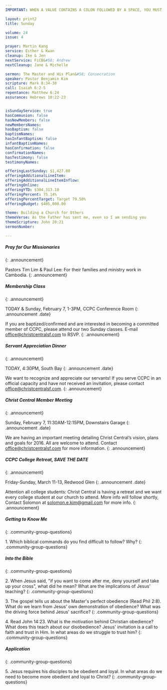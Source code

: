 ```yaml
---
IMPORTANT: WHEN A VALUE CONTAINS A COLON FOLLOWED BY A SPACE, YOU MUST USE &#58;

layout: print2
title: Sunday

volume: 24
issue: 4

prayer: Martin Kang
service: Esther & Kwan
cleanup: Ike & Jen
nextService: FiCB&#58; Andrew
nextCleanup: Jane & Michelle

sermon: The Master and His Plan&#58; Consecration
speaker: Pastor Benjamin Kim
scripture: Mark 8:34-38
call: Isaiah 6:2-5
repentance: Matthew 6:24
assurance: Hebrews 10:22-23


isSundayService: true
hasCommunion: false
hasNewMembers: false
newMembersNames:
hasBaptism: false
baptismNames: 
hasInfantBaptism: false
infantBaptismNames: 
hasConfirmation: false
confirmationNames: 
hasTestimony: false
testimonyNames:

offeringLastSunday: $1,427.00
offeringAdditionalLineItem: 
offeringAdditionalLineItemInflow: 
offeringOnline: 
offeringYTD: $304,313.10
offeringPercent: 75.14%
offeringPercentTarget: Target 79.50%
offeringBudget: $405,000.00

theme: Building a Church for Others
themeVerse: As the Father has sent me, even so I am sending you
themeScripture: John 20:21
sermonNumber:

---
```



##### Pray for Our Missionaries
{: .announcement}

Pastors Tim Lim & Paul Lee: For their families and ministry work in Cambodia.
{: .announcement} 

##### Membership Class
{: .announcement}

TODAY & Sunday, February 7, 1-3PM, CCPC Conference Room
{: .announcement .date}

If you are baptized/confirmed and are interested in becoming a committed member of CCPC, please attend our two Sunday classes. E-mail office@christcentralsf.com to RSVP.
{: .announcement} 

##### Servant Appreciation Dinner
{: .announcement}

TODAY, 4:30PM, South Bay
{: .announcement .date}

We want to recognize and appreciate our servants! If you serve CCPC in an official capacity and have not received an invitation, please contact office@christcentralsf.com.
{: .announcement} 

##### Christ Central Member Meeting
{: .announcement}

Sunday, February 7, 11:30AM-12:15PM, Downstairs Garage
{: .announcement .date}

We are having an important meeting detailing Christ Central’s vision, plans and goals for 2016. All are welcome to attend. Contact office@christcentralsf.com for more information.
{: .announcement} 

##### CCPC College Retreat, SAVE THE DATE
{: .announcement}

Friday-Sunday, March 11-13, Redwood Glen
{: .announcement .date}

Attention all college students: Christ Central is having a retreat and we want every college student at our church to attend. More info will follow shortly, Contact Solomon at solomon.e.kim@gmail.com for more info.
{: .announcement} 


##### Getting to Know Me
{: .community-group-questions}

1\. Which biblical commands do you find difficult to follow? Why? 
{: .community-group-questions}

##### Into the Bible
{: .community-group-questions}

2\. When Jesus said, "if you want to come after me, deny yourself and take up your cross", what did he mean? What are the implications of Jesus' teaching?
{: .community-group-questions}

3\. The gospel tells us about the Master's perfect obedience (Read Phil 2:8). What do we learn from Jesus' own demonstration of obedience? What was the driving force behind Jesus' sacrifice?
{: .community-group-questions}

4\. Read John 14:23. What is the motivation behind Christian obedience? What does this teach about our disobedience? Jesus' invitation is a call to faith and trust in Him. In what areas do we struggle to trust him?
{: .community-group-questions}

##### Application
{: .community-group-questions}

5\. Jesus requires his disciples to be obedient and loyal. In what areas do we need to become more obedient and loyal to Christ?
{: .community-group-questions}